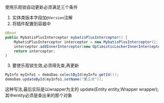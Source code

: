 使用乐观锁自动更新必须满足三个条件

1. 实体类版本字段加`@Version`注解
2. 将插件配置到容器中
```java
@Bean
public MybatisPlusInterceptor mybatisPlusInterceptor() {
    MybatisPlusInterceptor interceptor = new MybatisPlusInterceptor();
    interceptor.addInnerInterceptor(new OptimisticLockerInnerInterceptor());
    return interceptor;
}
```
3. 要使乐观锁生效,必须得先查,再更新
```java
MyInfo myInfo1 = demoDao.selectById(myInfo.getId());
demoDao.updateById(myInfo1.setName("第三次"));
```

这种写法,最后实际是以wrapper为主的
update(Entity entity,Wrapper wrapper);其中entity必须是查出来的那个对象